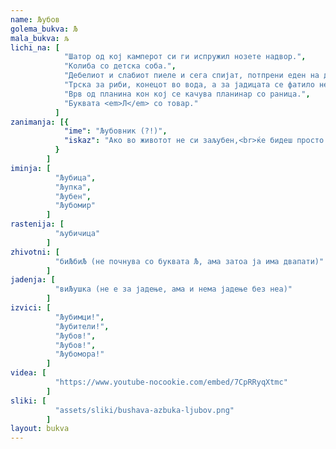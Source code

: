 ```yaml
---
name: Љубов
golema_bukva: Љ
mala_bukva: љ
lichi_na: [
            "Шатор од кој камперот си ги испружил нозете надвор.",
            "Колиба со детска соба.",
            "Дебелиот и слабиот пиеле и сега спијат, потпрени еден на друг.",
            "Трска за риби, конецот во вода, а за јадицата се фатило нешто тешко и крупно.",
            "Врв од планина кон кој се качува планинар со раница.",
            "Буквата <em>Л</em> со товар."
          ]
zanimanja: [{
            "ime": "Љубовник (?!)",
            "iskaz": "Ако во животот не си заљубен,<br>ќе бидеш просто загубен."
          }
        ]
iminja: [
          "Љубица",
          "Љупка",
          "Љубен",
          "Љубомир"
        ]
rastenija: [
          "љубичица"
        ]
zhivotni: [
          "биЉбиЉ (не почнува со буквата Љ, ама затоа ја има двапати)"
        ]
jadenja: [
          "виЉушка (не е за јадење, ама и нема јадење без неа)"
        ]
izvici: [
          "Љубимци!",
          "Љубители!",
          "Љубов!",
          "Љубов!",
          "Љубомора!"
        ]
videa: [
          "https://www.youtube-nocookie.com/embed/7CpRRyqXtmc"
        ]
sliki: [
          "assets/sliki/bushava-azbuka-ljubov.png"
        ]
layout: bukva
---
```

